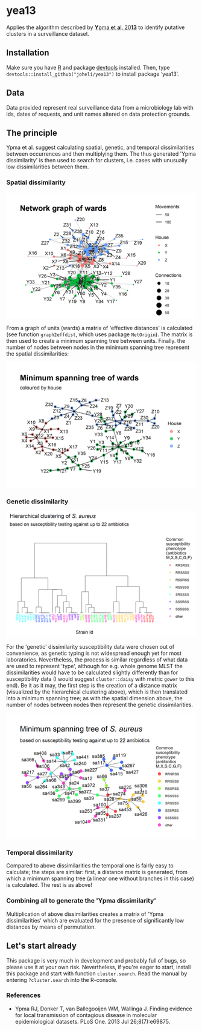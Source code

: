 # yea13
Applies the algorithm described by [**Y**pma **e**t **a**l. 20**13**](https://www.ncbi.nlm.nih.gov/pubmed/23922835) to identify putative clusters in a surveillance dataset.

## Installation
Make sure you have [R](https://www.r-project.org/) and package [devtools](https://cran.r-project.org/web/packages/devtools/index.html) installed. Then, type `devtools::install_github("joheli/yea13")` to install package ‘yea13’.

## Data
Data provided represent real surveillance data from a microbiology lab with ids, dates of requests, and unit names altered on data protection grounds.

## The principle

Ypma et al. suggest calculating spatial, genetic, and temporal dissimilarities between occurrences and then multiplying them. The thus generated 'Ypma dissimilarity' is then used to search for clusters, i.e. cases with unusually low dissimilarities between them.

### Spatial dissimilarity

![Network graph of units](pngs/units_plot.png "Network graph of units")

From a graph of units (wards) a matrix of 'effective distances' is calculated (see function `graph2effdist`, which uses package `NetOrigin`). The matrix is then used to create a minimum spanning tree between units. Finally. the number of nodes between nodes in the minimum spanning tree represent the spatial dissimilarities:

![Minimum spanning tree of units](pngs/units_plot2.png "Minimum spanning tree of units")

### Genetic dissimilarity

![S. aureus hierarchical cluster](pngs/s_aureus_1.png "S. aureus hierarchical cluster")

For the 'genetic' dissimilarity susceptibility data were chosen out of convenience, as genetic typing is not widespread enough yet for most laboratories. Nevertheless, the process is similar regardless of what data are used to represent 'type', although  for e.g. whole genome MLST the dissimilarities would have to be calculated slightly differently than for susceptibility data (I would suggest `cluster::daisy` with metric `gower` to this end). 
Be it as it may, the first step is the creation of a distance matrix (visualized by the hierarchical clustering above), which is then translated into a minimum spanning tree; as with the spatial dimension above, the number of nodes between nodes then represent the genetic dissimilarities.

![S. aureus minimum spanning tree](pngs/s_aureus_2.png "S. aureus minimum spanning tree")

### Temporal dissimilarity

Compared to above dissimilarities the temporal one is fairly easy to calculate; the steps are similar: first, a distance matrix is generated, from which a minimum spanning tree (a linear one without branches in this case) is calculated. The rest is as above!

### Combining all to generate the 'Ypma dissimilarity'

Multiplication of above dissimilarities creates a matrix of 'Ypma dissimilarities' which are evaluated for the presence of significantly low distances by means of permutation.

## Let's start already

This package is very much in development and probably full of bugs, so please use it at your own risk. Nevertheless, if you're eager to start, install this package and start with function `cluster.search`. Read the manual by entering `?cluster.search` into the R-console.

### References

* Ypma RJ, Donker T, van Ballegooijen WM, Wallinga J. Finding evidence for local transmission of contagious disease in molecular epidemiological datasets. PLoS One. 2013 Jul 26;8(7):e69875.
